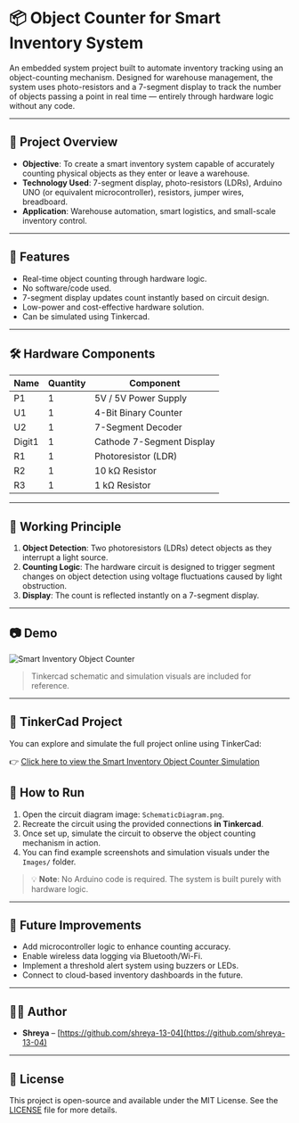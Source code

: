 # 📦 Object Counter for Smart Inventory System

An embedded system project built to automate inventory tracking using an object-counting mechanism. Designed for warehouse management, the system uses photo-resistors and a 7-segment display to track the number of objects passing a point in real time — entirely through hardware logic without any code.

---

## 🚀 Project Overview

- **Objective**: To create a smart inventory system capable of accurately counting physical objects as they enter or leave a warehouse.
- **Technology Used**: 7-segment display, photo-resistors (LDRs), Arduino UNO (or equivalent microcontroller), resistors, jumper wires, breadboard.
- **Application**: Warehouse automation, smart logistics, and small-scale inventory control.

---

## 🔧 Features

- Real-time object counting through hardware logic.
- No software/code used.
- 7-segment display updates count instantly based on circuit design.
- Low-power and cost-effective hardware solution.
- Can be simulated using Tinkercad.

---

## 🛠️ Hardware Components

| Name   | Quantity | Component                 |
| ------ | -------- | ------------------------- |
| P1     | 1        | 5V / 5V Power Supply      |
| U1     | 1        | 4-Bit Binary Counter      |
| U2     | 1        | 7-Segment Decoder         |
| Digit1 | 1        | Cathode 7-Segment Display |
| R1     | 1        | Photoresistor (LDR)       |
| R2     | 1        | 10 kΩ Resistor            |
| R3     | 1        | 1 kΩ Resistor             |

---

## 🔌 Working Principle

1. **Object Detection**: Two photoresistors (LDRs) detect objects as they interrupt a light source.
2. **Counting Logic**: The hardware circuit is designed to trigger segment changes on object detection using voltage fluctuations caused by light obstruction.
3. **Display**: The count is reflected instantly on a 7-segment display.

---

## 📷 Demo

![Smart Inventory Object Counter](ObjectCounter.png)

> Tinkercad schematic and simulation visuals are included for reference.

---

## 🔗 TinkerCad Project

You can explore and simulate the full project online using TinkerCad:

👉 [Click here to view the Smart Inventory Object Counter Simulation](https://www.tinkercad.com/things/aOqf5CfyX0U-smart-inventory-object-counter?sharecode=I-SY-1Mum2-f5NgT69GxJfjr14PnG7c2jVqiquOmZgk)


## 🧪 How to Run

1. Open the circuit diagram image: `SchematicDiagram.png`.
2. Recreate the circuit using the provided connections **in Tinkercad**.
3. Once set up, simulate the circuit to observe the object counting mechanism in action.
4. You can find example screenshots and simulation visuals under the `Images/` folder.

> 💡 **Note**: No Arduino code is required. The system is built purely with hardware logic.

---

## 📝 Future Improvements

- Add microcontroller logic to enhance counting accuracy.
- Enable wireless data logging via Bluetooth/Wi-Fi.
- Implement a threshold alert system using buzzers or LEDs.
- Connect to cloud-based inventory dashboards in the future.

---

## 👩‍💻 Author

- **Shreya** – [https://github.com/shreya-13-04](https://github.com/shreya-13-04)

---

## 📜 License

This project is open-source and available under the MIT License. See the [LICENSE](LICENSE) file for more details.
